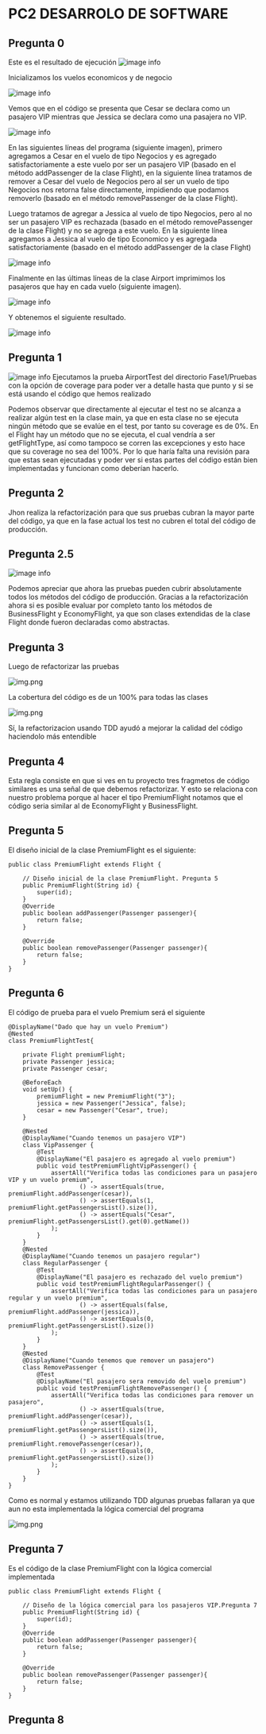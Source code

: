 # PC2 DESARROLO DE SOFTWARE

## Pregunta 0
Este es el resultado de ejecución
![image info](./images/imagen1.png)

Inicializamos los vuelos economicos y de negocio

![image info](./images/imagen2.png)

Vemos que en el código se presenta que Cesar se declara como un pasajero VIP
mientras que Jessica se declara como una pasajera no VIP.

![image info](./images/imagen3.png)


En las siguientes líneas del programa (siguiente imagen), primero agregamos
a Cesar en el vuelo de tipo Negocios y es agregado satisfactoriamente a este vuelo 
por ser un pasajero VIP (basado en el método addPassenger de la clase Flight), en la siguiente línea tratamos de remover a Cesar
del vuelo de Negocios pero al ser un vuelo de tipo Negocios nos retorna false directamente,
impidiendo que podamos removerlo (basado en el método removePassenger de la clase Flight). 

Luego tratamos de agregar a Jessica al vuelo de tipo Negocios, pero al no ser un 
pasajero VIP es rechazada (basado en el método removePassenger de la clase Flight) 
y no se agrega a este vuelo. En la siguiente línea agregamos a Jessica al vuelo de tipo 
Economico y es agregada satisfactoriamente (basado en el método addPassenger de la clase Flight)

![image info](./images/imagen4.png)

Finalmente en las últimas líneas de la clase Airport imprimimos los pasajeros que hay en cada vuelo (siguiente imagen).

![image info](./images/imagen5.png)

Y obtenemos el siguiente resultado.

![image info](./images/imagen1.png)

## Pregunta 1

![image info](./images/imagen6.png)
Ejecutamos  la prueba AirportTest  del directorio Fase1/Pruebas con la opción de coverage 
para poder ver a detalle hasta que punto y si se está usando el código que hemos realizado

Podemos observar que directamente al ejecutar el test no se alcanza a realizar
algún test en la clase main, ya que en esta clase no se ejecuta ningún método 
que se evalúe en el test, por tanto su coverage es de 0%. En el Flight hay un
método que no se ejecuta, el cual vendría a ser getFlightType, así como tampoco se corren
las excepciones y esto hace que su coverage no sea del 100%. Por lo que haría falta una revisión para que estas 
sean ejecutadas y poder ver si estas partes del código están bien implementadas y funcionan como deberían hacerlo.

## Pregunta 2

Jhon realiza la refactorización para que sus pruebas cubran la mayor parte del código,
ya que en la fase actual los test no cubren el total del código de producción.

## Pregunta 2.5

![image info](./images/imagen7.png)

Podemos apreciar que ahora las pruebas pueden cubrir absolutamente todos los
métodos del código de producción. Gracias a la refactorización ahora si es posible
evaluar por completo tanto los métodos de BusinessFlight y EconomyFlight, ya que
son clases extendidas de la clase Flight donde fueron declaradas como abstractas.

## Pregunta 3

Luego de refactorizar las pruebas

![img.png](images/imagen9.png)

La cobertura del código es de un 100% para todas las clases

![img.png](images/imagen10.png)

Sí, la refactorizacion usando TDD ayudó a mejorar la calidad del código haciendolo
más entendible

## Pregunta 4

Esta regla consiste en que si ves en tu proyecto tres fragmetos de código similares
es una señal de que debemos refactorizar. Y esto se relaciona con nuestro problema 
porque al hacer el tipo PremiumFlight notamos que el código seria similar al de
EconomyFlight y BusinessFlight.

## Pregunta 5

El diseño inicial de la clase PremiumFlight es el siguiente:

    public class PremiumFlight extends Flight {

        // Diseño inicial de la clase PremiumFlight. Pregunta 5
        public PremiumFlight(String id) {
            super(id);
        }
        @Override
        public boolean addPassenger(Passenger passenger){
            return false;
        }
    
        @Override
        public boolean removePassenger(Passenger passenger){
            return false;
        }
    }

## Pregunta 6

El código de prueba para el vuelo Premium será el siguiente

    @DisplayName("Dado que hay un vuelo Premium")
    @Nested
    class PremiumFlightTest{

        private Flight premiumFlight;
        private Passenger jessica;
        private Passenger cesar;

        @BeforeEach
        void setUp() {
            premiumFlight = new PremiumFlight("3");
            jessica = new Passenger("Jessica", false);
            cesar = new Passenger("Cesar", true);
        }

        @Nested
        @DisplayName("Cuando tenemos un pasajero VIP")
        class VipPassenger {
            @Test
            @DisplayName("El pasajero es agregado al vuelo premium")
            public void testPremiumFlightVipPassenger() {
                assertAll("Verifica todas las condiciones para un pasajero VIP y un vuelo premium",
                        () -> assertEquals(true, premiumFlight.addPassenger(cesar)),
                        () -> assertEquals(1, premiumFlight.getPassengersList().size()),
                        () -> assertEquals("Cesar", premiumFlight.getPassengersList().get(0).getName())
                );
            }
        }
        @Nested
        @DisplayName("Cuando tenemos un pasajero regular")
        class RegularPassenger {
            @Test
            @DisplayName("El pasajero es rechazado del vuelo premium")
            public void testPremiumFlightRegularPassenger() {
                assertAll("Verifica todas las condiciones para un pasajero regular y un vuelo premium",
                        () -> assertEquals(false, premiumFlight.addPassenger(jessica)),
                        () -> assertEquals(0, premiumFlight.getPassengersList().size())
                );
            }
        }
        @Nested
        @DisplayName("Cuando tenemos que remover un pasajero")
        class RemovePassenger {
            @Test
            @DisplayName("El pasajero sera removido del vuelo premium")
            public void testPremiumFlightRemovePassenger() {
                assertAll("Verifica todas las condiciones para remover un pasajero",
                        () -> assertEquals(true, premiumFlight.addPassenger(cesar)),
                        () -> assertEquals(1, premiumFlight.getPassengersList().size()),
                        () -> assertEquals(true, premiumFlight.removePassenger(cesar)),
                        () -> assertEquals(0, premiumFlight.getPassengersList().size())
                );
            }
        }
    }

Como es normal y estamos utilizando TDD algunas pruebas fallaran ya que aun no esta implementada
la lógica comercial del programa

![img.png](images/imagen11.png)

## Pregunta 7
Es el código de la clase PremiumFlight con la lógica comercial implementada


    public class PremiumFlight extends Flight {
    
        // Diseño de la lógica comercial para los pasajeros VIP.Pregunta 7
        public PremiumFlight(String id) {
            super(id);
        }
        @Override
        public boolean addPassenger(Passenger passenger){
            return false;
        }
    
        @Override
        public boolean removePassenger(Passenger passenger){
            return false;
        }
    }






## Pregunta 8